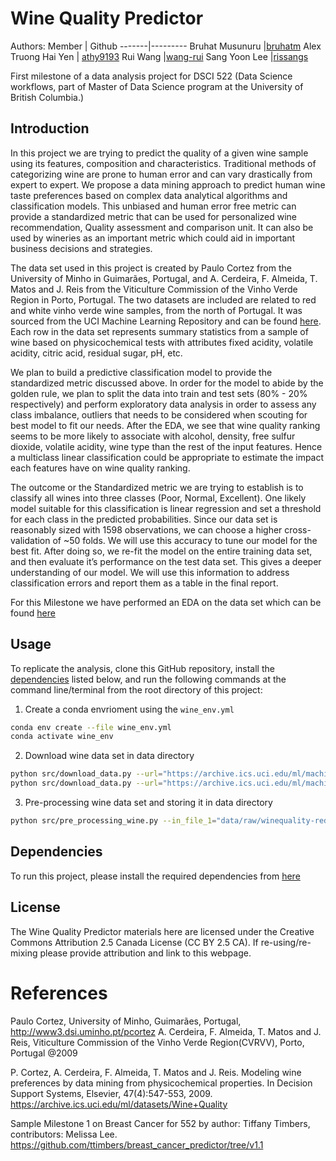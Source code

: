 # Wine Quality Predictor

Authors: 
Member | Github
-------|---------
Bruhat Musunuru |[bruhatm](https://github.com/BruhatM)
Alex Truong Hai Yen | [athy9193](https://github.com/athy9193)
Rui Wang |[wang-rui](https://github.com/wang-rui)
Sang Yoon Lee |[rissangs](https://github.com/rissangs)

First milestone of a data analysis project for DSCI 522 (Data Science workflows, part of Master of Data Science program at the University of British Columbia.)

## Introduction

In this project we are trying to predict the quality of a given wine sample using its features, composition and characteristics. Traditional methods of categorizing wine are prone to human error and can vary drastically from expert to expert. We propose a data mining approach to predict human wine taste preferences based on complex data analytical algorithms and classification models. This unbiased and human error free metric can provide a standardized metric that can be used for personalized wine recommendation, Quality assessment and comparison unit. It can also be used by wineries as an important metric which could aid in important business decisions and strategies.
	
  The data set used in this project is created by Paulo Cortez from the University of Minho in Guimarães, Portugal, and A. Cerdeira, F. Almeida, T. Matos and J. Reis from the Viticulture Commission of the Vinho Verde Region in Porto, Portugal. The two datasets are included are related to red and white vinho verde wine samples, from the north of Portugal. It was sourced from the UCI Machine Learning Repository and can be found [here](https://archive.ics.uci.edu/ml/machine-learning-databases/wine-quality/). Each row in the data set represents summary statistics from a sample of wine based on physicochemical tests with attributes fixed acidity, volatile acidity, citric acid, residual sugar, pH, etc.  

  We plan to build a predictive classification model to provide the standardized metric discussed above. In order for the model to abide by the golden rule, we plan to split the data into train and test sets (80% - 20% respectively) and perform exploratory data analysis in order to assess any class imbalance, outliers that needs to be considered when scouting for best model to fit our needs. After the EDA, we see that wine quality ranking seems to be more likely to associate with alcohol, density, free sulfur dioxide, volatile acidity, wine type than the rest of the input features. Hence a multiclass linear classification could be appropriate to estimate the impact each features have on wine quality ranking.
	
  The outcome or the Standardized metric we are trying to establish is to classify all wines into three classes (Poor, Normal, Excellent). One likely model suitable for this classification is linear regression and set a threshold for each class in the predicted probabilities. Since our data set is reasonably sized with 1598 observations, we can choose a higher cross-validation of ~50 folds. We will use this accuracy to tune our model for the best fit. After doing so, we re-fit the model on the entire training data set, and then evaluate it’s performance on the test data set. This gives a deeper understanding of our model. We will use this information to address classification errors and report them as a table in the final report.

For this Milestone we have performed an EDA on the data set which can be found <a href=https://github.com/UBC-MDS/Wine_Quality_Predictor/blob/main/eda/wine_EDA.md>here</a>
 



## Usage

To replicate the analysis, clone this GitHub repository, install the
[dependencies](#dependencies) listed below, and run the following
commands at the command line/terminal from the root directory of this
project: 

1. Create a conda envrioment using the `wine_env.yml`
```bash
conda env create --file wine_env.yml
conda activate wine_env
```
2. Download wine data set in data directory
```bash
python src/download_data.py --url="https://archive.ics.uci.edu/ml/machine-learning-databases/wine-quality/winequality-red.csv" --out_file="data/raw/winequality-red.csv"
python src/download_data.py --url="https://archive.ics.uci.edu/ml/machine-learning-databases/wine-quality/winequality-white.csv" --out_file="data/raw/winequality-white.csv"
```
3. Pre-processing wine data set and storing it in data directory
```bash
python src/pre_processing_wine.py --in_file_1="data/raw/winequality-red.csv" --in_file_2="data/raw/winequality-white.csv" --out_dir="data/processed/"
```

## Dependencies

To run this project, please install the required dependencies from [here](https://github.com/UBC-MDS/Wine_Quality_Predictor/blob/main/wine_env.yml)

## License

The Wine Quality Predictor materials here are licensed under the
Creative Commons Attribution 2.5 Canada License (CC BY 2.5 CA). If
re-using/re-mixing please provide attribution and link to this webpage.

# References

<div id="refs" class="references">

<div>

Paulo Cortez, University of Minho, Guimarães, Portugal, http://www3.dsi.uminho.pt/pcortez
A. Cerdeira, F. Almeida, T. Matos and J. Reis, Viticulture Commission of the Vinho Verde Region(CVRVV), Porto, Portugal
@2009
</div>

<div>

P. Cortez, A. Cerdeira, F. Almeida, T. Matos and J. Reis.
Modeling wine preferences by data mining from physicochemical properties. In Decision Support Systems, Elsevier, 47(4):547-553, 2009. https://archive.ics.uci.edu/ml/datasets/Wine+Quality

</div>

<div>
  
Sample Milestone 1 on Breast Cancer for 552 by author: Tiffany Timbers, contributors: Melissa Lee. https://github.com/ttimbers/breast_cancer_predictor/tree/v1.1

</div>

</div>

